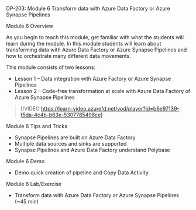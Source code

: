 

DP-203: Module 6 Transform data with Azure Data Factory or Azure Synapse Pipelines 

Module 6 Overview 

As you begin to teach this module, get familiar with what the students will learn during the module. In this module students will learn about transforming data with Azure Data Factory or Azure Synapse Pipelines and how to orchestrate many different data movements. 

This module consists of two lessons: 

- Lesson 1 – Data integration with Azure Factory or Azure Synapse Pipelines 
- Lesson 2 – Code-free transformation at scale with Azure Data Factory of Azure Synapse Pipelines 

> [!VIDEO https://learn-video.azurefd.net/vod/player?id=b6e97139-f5da-4c4b-b63e-5307785498ce]

Module 6 Tips and Tricks 

- Synapse Pipelines are built on Azure Data Factory 
- Multiple data sources and sinks are supported 
- Synapse Pipelines and Azure Data Factory understand Polybase 

Module 6 Demo 

- Demo quick creation of pipeline and Copy Data Activity 

Module 6 Lab/Exercise 

- Transform data with Azure Data Factory or Azure Synapse Pipelines (~45 min) 
